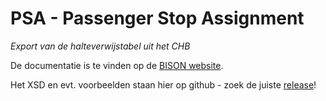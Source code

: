 # PSA - Passenger Stop Assignment 

*Export van de halteverwijstabel uit het CHB*

De documentatie is te vinden op de [BISON website](http://bison.dova.nu/standaarden/PSA).

Het XSD en evt. voorbeelden staan hier op github - zoek de juiste [release](http://github.com/BISONNL/PSA/releases)!
